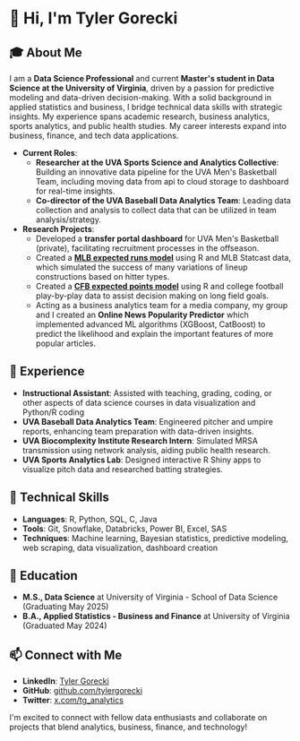 # 👋 Hi, I'm Tyler Gorecki

## 🎓 About Me
I am a **Data Science Professional** and current **Master's student in Data Science at the University of Virginia**, driven by a passion for predictive modeling and data-driven decision-making. With a solid background in applied statistics and business, I bridge technical data skills with strategic insights. My experience spans academic research, business analytics, sports analytics, and public health studies. My career interests expand into business, finance, and tech data applications.

- **Current Roles**:
  - **Researcher at the UVA Sports Science and Analytics Collective**: Building an innovative data pipeline for the UVA Men's Basketball Team, including moving data from api to cloud storage to dashboard for real-time insights.
  - **Co-director of the UVA Baseball Data Analytics Team**: Leading data collection and analysis to collect data that can be utilized in team analysis/strategy.
- **Research Projects**:
  - Developed a **transfer portal dashboard** for UVA Men's Basketball (private), facilitating recruitment processes in the offseason.
  - Created a [**MLB expected runs model**](https://github.com/tylergorecki/mlb-expected-runs) using R and MLB Statcast data, which simulated the success of many variations of lineup constructions based on hitter types.
  - Created a [**CFB expected points model**](https://github.com/tylergorecki/cfb-expected-points) using R and college football play-by-play data to assist decision making on long field goals.
  - Acting as a business analytics team for a media company, my group and I created an **Online News Popularity Predictor** which implemented advanced ML algorithms (XGBoost, CatBoost) to predict the likelihood and explain the important features of more popular articles.

## 💼 Experience
- **Instructional Assistant**: Assisted with teaching, grading, coding, or other aspects of data science courses in data visualization and Python/R coding
- **UVA Baseball Data Analytics Team**: Engineered pitcher and umpire reports, enhancing team preparation with data-driven insights.
- **UVA Biocomplexity Institute Research Intern**: Simulated MRSA transmission using network analysis, aiding public health research.
- **UVA Sports Analytics Lab**: Designed interactive R Shiny apps to visualize pitch data and researched batting strategies.

## 🔧 Technical Skills
- **Languages**: R, Python, SQL, C, Java
- **Tools**: Git, Snowflake, Databricks, Power BI, Excel, SAS
- **Techniques**: Machine learning, Bayesian statistics, predictive modeling, web scraping, data visualization, dashboard creation

## 📘 Education
- **M.S., Data Science** at University of Virginia - School of Data Science (Graduating May 2025)
- **B.A., Applied Statistics - Business and Finance** at University of Virginia (Graduated May 2024)

## 📫 Connect with Me
- **LinkedIn**: [Tyler Gorecki](https://linkedin.com/in/tylergorecki)
- **GitHub**: [github.com/tylergorecki](https://github.com/tylergorecki)
- **Twitter**: [x.com/tg_analytics](https://x.com/tg_analytics)

I'm excited to connect with fellow data enthusiasts and collaborate on projects that blend analytics, business, finance, and technology!
